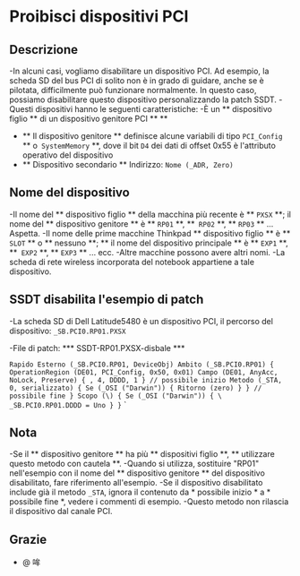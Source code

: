 # Proibisci dispositivi PCI

## Descrizione

-In alcuni casi, vogliamo disabilitare un dispositivo PCI. Ad esempio, la scheda SD del bus PCI di solito non è in grado di guidare, anche se è pilotata, difficilmente può funzionare normalmente. In questo caso, possiamo disabilitare questo dispositivo personalizzando la patch SSDT.
-Questi dispositivi hanno le seguenti caratteristiche:
  -È un ** dispositivo figlio ** di un dispositivo genitore PCI ** **
  - ** Il dispositivo genitore ** definisce alcune variabili di tipo `PCI_Config` ** o` SystemMemory` **, dove il bit `D4` dei dati di offset 0x55 è l'attributo operativo del dispositivo
  - ** Dispositivo secondario ** Indirizzo: `Nome (_ADR, Zero)`

## Nome del dispositivo

-Il nome del ** dispositivo figlio ** della macchina più recente è ** `PXSX` **; il nome del ** dispositivo genitore ** è ** `RP01` **, **` RP02` **, ** `RP03` ** ... Aspetta.
-Il nome delle prime macchine Thinkpad ** dispositivo figlio ** è ** `SLOT` ** o ** nessuno **; ** il nome del dispositivo principale ** è ** `EXP1` **, **` EXP2` **, ** `EXP3` ** ... ecc.
-Altre macchine possono avere altri nomi.
-La scheda di rete wireless incorporata del notebook appartiene a tale dispositivo.

## SSDT disabilita l'esempio di patch

-La scheda SD di Dell Latitude5480 è un dispositivo PCI, il percorso del dispositivo: `_SB.PCI0.RP01.PXSX`

-File di patch: *** SSDT-RP01.PXSX-disbale ***

  `` Rapido
  Esterno (_SB.PCI0.RP01, DeviceObj)
  Ambito (_SB.PCI0.RP01)
  {
      OperationRegion (DE01, PCI_Config, 0x50, 0x01)
      Campo (DE01, AnyAcc, NoLock, Preserve)
      {
              , 4,
          DDDD, 1
      }
  // possibile inizio
  Metodo (_STA, 0, serializzato)
  {
  Se (_OSI ("Darwin"))
  {
  Ritorno (zero)
  }
  }
  // possibile fine
  }
  Scopo (\)
  {
      Se (_OSI ("Darwin"))
      {
          \ _SB.PCI0.RP01.DDDD = Uno
      }
  }
  `` `

## Nota

-Se il ** dispositivo genitore ** ha più ** dispositivi figlio **, ** utilizzare questo metodo con cautela **.
-Quando si utilizza, sostituire "RP01" nell'esempio con il nome del ** dispositivo genitore ** del dispositivo disabilitato, fare riferimento all'esempio.
-Se il dispositivo disabilitato include già il metodo `_STA`, ignora il contenuto da * possibile inizio * a * possibile fine *, vedere i commenti di esempio.
-Questo metodo non rilascia il dispositivo dal canale PCI.

## Grazie

- @ 哞
